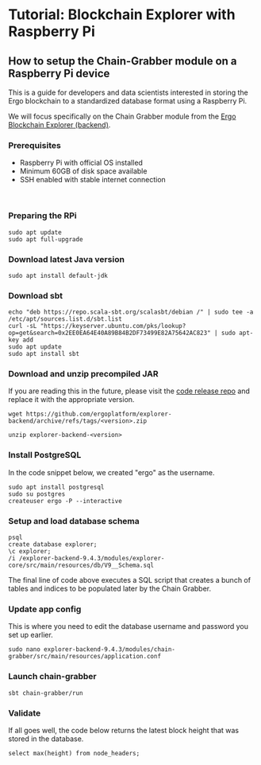 
# Tutorial: Blockchain Explorer with Raspberry Pi

## How to setup the Chain-Grabber module on a Raspberry Pi device

This is a guide for developers and data scientists interested in storing the Ergo blockchain to a standardized database format using a Raspberry Pi.

We will focus specifically on the Chain Grabber module from the [Ergo Blockchain Explorer (backend)](https://github.com/ergoplatform/explorer-backend).

### Prerequisites

* Raspberry Pi with official OS installed
* Minimum 60GB of disk space available
* SSH enabled with stable internet connection

<br>

### Preparing the RPi
```
sudo apt update
sudo apt full-upgrade
```

### Download latest Java version
```
sudo apt install default-jdk
```

### Download sbt
```
echo "deb https://repo.scala-sbt.org/scalasbt/debian /" | sudo tee -a /etc/apt/sources.list.d/sbt.list
curl -sL "https://keyserver.ubuntu.com/pks/lookup?op=get&search=0x2EE0EA64E40A89B84B2DF73499E82A75642AC823" | sudo apt-key add
sudo apt update
sudo apt install sbt
```

### Download and unzip precompiled JAR

If you are reading this in the future, please visit the [code release repo](https://github.com/ergoplatform/explorer-backend/releases) and replace it with the appropriate version.

```
wget https://github.com/ergoplatform/explorer-backend/archive/refs/tags/<version>.zip

unzip explorer-backend-<version>
```

### Install PostgreSQL

In the code snippet below, we created "ergo" as the username.

```
sudo apt install postgresql
sudo su postgres
createuser ergo -P --interactive
```

### Setup and load database schema
```
psql
create database explorer;
\c explorer;
/i /explorer-backend-9.4.3/modules/explorer-core/src/main/resources/db/V9__Schema.sql
```

The final line of code above executes a SQL script that creates a bunch of tables and indices to be populated later by the Chain Grabber.

### Update app config

This is where you need to edit the database username and password you set up earlier. 

```
sudo nano explorer-backend-9.4.3/modules/chain-grabber/src/main/resources/application.conf
```

### Launch chain-grabber
```
sbt chain-grabber/run
```

### Validate

If all goes well, the code below returns the latest block height that was stored in the database.

```
select max(height) from node_headers;
```



